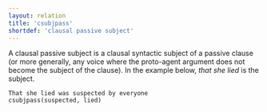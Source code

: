 ```yaml
---
layout: relation
title: 'csubjpass'
shortdef: 'clausal passive subject'
---
```


A clausal passive subject is a clausal syntactic subject of a passive
clause (or more generally, any voice where the proto-agent argument does not become the subject 
of the clause). In the example below, *that she lied* is the subject.

~~~ sdparse
That she lied was suspected by everyone
csubjpass(suspected, lied)
~~~
